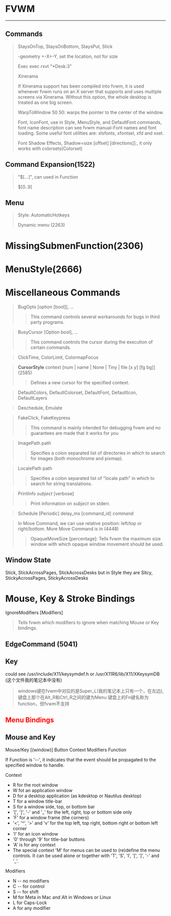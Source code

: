 # FVWM #
---------

## Commands ##

> StaysOnTop, StaysOnBottom, StaysPut, Stick
>
> -geometry +-X+-Y, set the location, not for size
>
> Exec exec rxvt "*Desk:3"
>
> Xinerama
>
> If Xinerama support has been compiled into fvwm,
> it is used whenever fvwm runs on an X server that
> supports and uses multiple screens via Xinerama.
> Without this option, the whole desktop is treated
> as one big screen.
>
> WarpToWindow 50 50: warps the pointer to the center
> of the window.
>
> Font, IconFont, use in Style, MenuStyle, and DefaultFont commands, font
> name description can see fvwm manual-Font names and font loading.
> Some useful font utilities are: xlsfonts, xfontsel, xfd and xset.
>
> Font Shadow Effects, Shadow=size [offset] [directions]]:, it only works
> with colorsets(Colorset)
>
>

## Command Expansion(1522) ##
> "$[...]", can used in Function
>
> $[0..9]

## Menu ##
> Style: AutomaticHotkeys
>
> Dynamic menu (2263)


# MissingSubmenFunction(2306) #

# MenuStyle(2666) #

# Miscellaneous Commands ##
> BugOpts [option [bool]], ...
>> This command controls several workarounds for bugs in third party programs.

> BusyCursor [Option bool], ...
>> This command controls the cursor during the execution of certain commands.

> ClickTime, ColorLimit, ColormapFocus

> <strong>CursorStyle</strong> context [num | name | None | Tiny | file [x y] [fg bg]]
> (2585)
>>  Defines a new cursor for the specified context.

> DefaultColors, DefaultColorset, DefaultFont, DefaultIcon, DefaultLayers

> Deschedule, Emulate

> FakeClick, FakeKeypress
>> This command is mainly intended for debugging fvwm and no guarantees are made that it works for you

> ImagePath path
>> Specifies a colon separated list of directories in which to search for images (both monochrome and pixmap).

> LocalePath path
>> Specifies a colon separated list of "locale path" in which to search for string translations.

> PrintInfo *subject* [verbose]
>> Print information on *subject* on stderr.

> Schedule [Periodic] delay_ms [command_id] command

> In Move Command, we can use relative position: left/top or right/bottom.
> More Move Command is in (4448)
>> OpaqueMoveSize [percentage]: Tells fvwm the maximum size window with which opaque window movement should be used.


## Window State ##
Stick, StickAcrossPages, StickAcrossDesks
but in Style they are Sitcy, StickyAcrossPages, StickyAcrossDesks

# Mouse, Key & Stroke Bindings #
IgnoreModifiers [Modifiers]
> Tells fvwm which modifiers to ignore when matching Mouse or Key bindings.

## EdgeCommand (5041) ##

## Key ##
could see /usr/include/X11/keysymdef.h or /usr/X11R6/lib/X11/XKeysymDB
(这个文件我的笔记本中没有)
> windows键在fvwm中对应的是Super_L(我的笔记本上只有一个，在左边),
> 键盘上那个在Alt_R和Ctrl_R之间的键为Menu
> 键盘上的Fn键名称为function，但fvwm不支持

## <font color=red>Menu Bindings</font> ##

## Mouse and Key ##
Mouse/Key [(window)] Button Context Modifiers Function

If Function is '--', it indicates that the event should be propagated to
the specified window to handle.

Context
+ R for the root window
+ W fot an application window
+ D for a desktop application (as kdesktop or Nautilus desktop)
+ T for a window title-bar
+ S for a window side, top, or bottom bar
+ '[', ']', '-' and '_' for the left, right, top or bottom side only
+ 'F' for a window frame (the corners)
+ '<', '^', '>' and 'v' for the top left, top right, bottom right or bottom left corner
+ 'I' for an icon window
+ '0' through '9' for title-bar buttons
+ 'A' is for any context
+ The special context 'M' for menus can be used to (re)define the menu controls.  It can be used alone or together with 'T', 'S', 'I', '[', ']', '-' and '_'.

Modifiers
+ N -- no modifiers
+ C -- for control
+ S -- for shift
+ M for Meta in Mac and Alt in Windows or Linux
+ L for Caps-Lock
+ A for any modifier
